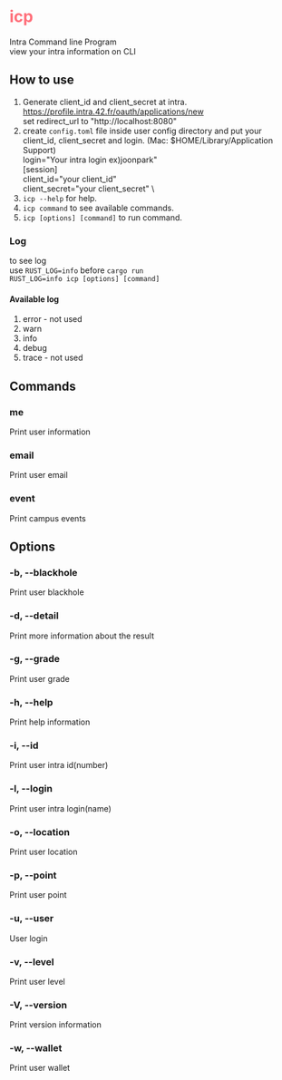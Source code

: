 # <span style="color: rgb(255, 111, 122)"> icp </span>
Intra Command line Program \
view your intra information on CLI

## How to use
1. Generate client_id and client_secret at intra.\
https://profile.intra.42.fr/oauth/applications/new  \
set redirect_url to "http://localhost:8080"
2. create `config.toml` file inside user config directory and put your client_id, client_secret and login. (Mac: $HOME/Library/Application Support) \
	login="Your intra login ex)joonpark" \
	[session] \
	client_id="your client_id" \
	client_secret="your client_secret" \
3. `icp --help` for help.
4. `icp command` to see available commands.
5. `icp [options] [command]` to run command.

### Log
to see log \
use `RUST_LOG=info` before `cargo run`\
`RUST_LOG=info icp [options] [command]`

#### Available log
1. error - not used
2. warn
3. info
4. debug
5. trace - not used

## Commands
### me
Print user information
### email
Print user email
### event
Print campus events


## Options
### -b, --blackhole
Print user blackhole
### -d, --detail
Print more information about the result
### -g, --grade
Print user grade
### -h, --help
Print help information
### -i, --id
Print user intra id(number)
### -l, --login
Print user intra login(name)
### -o, --location
Print user location
### -p, --point
Print user point
### -u, --user <user>
User login
### -v, --level
Print user level
### -V, --version
Print version information
### -w, --wallet
Print user wallet